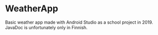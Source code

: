 # WeatherApp
Basic weather app made with Android Studio as a school project in 2019.
JavaDoc is unfortunately only in Finnish.
